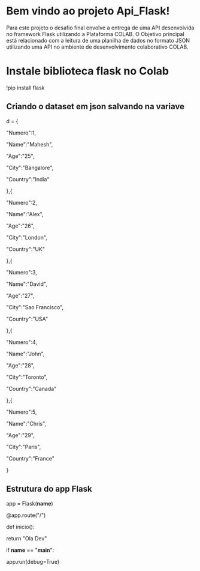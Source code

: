 ﻿# Bem vindo ao projeto Api_Flask!

Para este projeto o desafio final envolve a entrega de uma API desenvolvida no framework Flask utilizando a Plataforma COLAB. O Objetivo principal está relacionado com a leitura de uma planilha de dados no formato JSON utilizando uma API no ambiente de desenvolvimento colaborativo COLAB.


# Instale biblioteca flask no Colab

!pip install flask

## Criando o dataset em json salvando na variave

d = {

"Numero":1,

"Name":"Mahesh",

"Age":"25",

"City":"Bangalore",

"Country":"India"

},{

"Numero":2,

"Name":"Alex",

"Age":"26",

"City":"London",

"Country":"UK"

},{

"Numero":3,

"Name":"David",

"Age":"27",

"City":"Sao Francisco",

"Country":"USA"

},{

"Numero":4,

"Name":"John",

"Age":"28",

"City":"Toronto",

"Country":"Canada"

},{

"Numero":5,

"Name":"Chris",

"Age":"29",

"City":"Paris",

"Country":"France"

}

## Estrutura do app Flask

app = Flask(__name__)

@app.route("/")

def  inicio():

return "Ola Dev"

if  __name__ == "__main__":

app.run(debug=True)
